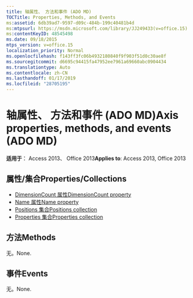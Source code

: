 ```yaml
---
title: 轴属性、 方法和事件 (ADO MD)
TOCTitle: Properties, Methods, and Events
ms:assetid: 6db39ad7-9597-d09c-484b-199c40481b4d
ms:mtpsurl: https://msdn.microsoft.com/library/JJ249433(v=office.15)
ms:contentKeyID: 48545498
ms.date: 09/18/2015
mtps_version: v=office.15
localization_priority: Normal
ms.openlocfilehash: f143ff3fc06b4932180840f9f903f51d0c30ae8f
ms.sourcegitcommit: d6695c94415fa47952ee7961a69660abc0904434
ms.translationtype: Auto
ms.contentlocale: zh-CN
ms.lasthandoff: 01/17/2019
ms.locfileid: "28705195"
---
```

# <a name="axis-properties-methods-and-events-ado-md"></a><span data-ttu-id="5aa52-102">轴属性、 方法和事件 (ADO MD)</span><span class="sxs-lookup"><span data-stu-id="5aa52-102">Axis properties, methods, and events (ADO MD)</span></span>


<span data-ttu-id="5aa52-103">**适用于**： Access 2013、 Office 2013</span><span class="sxs-lookup"><span data-stu-id="5aa52-103">**Applies to**: Access 2013, Office 2013</span></span>


## <a name="propertiescollections"></a><span data-ttu-id="5aa52-104">属性/集合</span><span class="sxs-lookup"><span data-stu-id="5aa52-104">Properties/Collections</span></span>

- [<span data-ttu-id="5aa52-105">DimensionCount 属性</span><span class="sxs-lookup"><span data-stu-id="5aa52-105">DimensionCount property</span></span>](dimensioncount-property-ado-md.md)
- [<span data-ttu-id="5aa52-106">Name 属性</span><span class="sxs-lookup"><span data-stu-id="5aa52-106">Name property</span></span>](name-property-ado-md.md)
- [<span data-ttu-id="5aa52-107">Positions 集合</span><span class="sxs-lookup"><span data-stu-id="5aa52-107">Positions collection</span></span>](positions-collection-ado-md.md)
- [<span data-ttu-id="5aa52-108">Properties 集合</span><span class="sxs-lookup"><span data-stu-id="5aa52-108">Properties collection</span></span>](properties-collection-ado.md)

## <a name="methods"></a><span data-ttu-id="5aa52-109">方法</span><span class="sxs-lookup"><span data-stu-id="5aa52-109">Methods</span></span>

<span data-ttu-id="5aa52-110">无。</span><span class="sxs-lookup"><span data-stu-id="5aa52-110">None.</span></span>

## <a name="events"></a><span data-ttu-id="5aa52-111">事件</span><span class="sxs-lookup"><span data-stu-id="5aa52-111">Events</span></span>

<span data-ttu-id="5aa52-112">无。</span><span class="sxs-lookup"><span data-stu-id="5aa52-112">None.</span></span>


